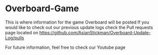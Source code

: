 # Overboard-Game
This is where information for the game Overboard will be posted
If you would like to check out our previous update logs check the Pull requests page located on https://github.com/AsianStickman/Overboard-Update-Log/pulls

For future information, feel free to check our Youtube page
